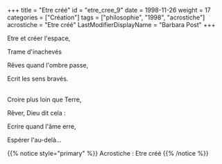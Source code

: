 +++
title = "Etre créé"
id = "etre_cree_9"
date = 1998-11-26
weight = 17
categories = ["Création"]
tags = ["philosophie", "1998", "acrostiche"]
acrostiche = "Etre créé"
LastModifierDisplayName = "Barbara Post"
+++

Etre et créer l'espace,

Trame d'inachevés

Rêves quand l'ombre passe,

Ecrit les sens bravés.

 \
Croire plus loin que Terre,

Rêver, Dieu dit cela :

Ecrire quand l'âme erre,

Espérer l'au-delà...

{{% notice style="primary" %}}
Acrostiche : Etre créé
{{% /notice %}}
